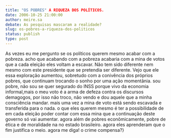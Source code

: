```yaml
---
title: "OS POBRES" A RIQUEZA DOS POLÍTICOS.
date: 2006-10-25 21:00:00
author: meire.sa
debate: As pesquisas mascaram a realidade?
slug: os-pobres-a-riqueza-dos-politicos
status: publish 
type: post
---
```


As vezes eu me pergunto se os políticos querem mesmo acabar com a pobreza. acho que acabando com a pobreza acabaria com a mina de votos que a cada eleição eles voltam a escavar. Não tem sido diferente nem mesmo com este presidente que se pretendia ser diferente. Vejo que ele essa exploração aumentou, sobretudo com a conivência dos próprios pobres, que continuam trocando o sonho por uma ação momentânia. sou pobre, não sou se quer segurado do INSS porque vivo da economia informal,mais o meu voto é a arma de defeza contra os discursos demagogos, por isso não troco, não vendo e dou aquele que a minha consciência mandar. mais uma vez a mina de voto está sendo escavada e transferida para o nada. o que eles querem mesmo é ter a possibilidade de em cada eleição poder contar com essa mina que a continuação deste governo só vai aumentar. agora além de pobres econômicamente, pobre de ética e de moralidade na no estado brasileiro. agora eles aprenderam que o fim justifica o meio. agora me diga! o crime compensa?}
